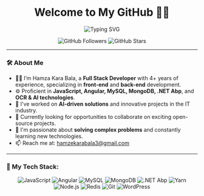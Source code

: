 <h1 align="center">Welcome to My GitHub 👨‍💻</h1>

<p align="center">
  <img src="https://readme-typing-svg.herokuapp.com?color=%2336BCF7&size=30&center=true&vCenter=true&width=1000&lines=Full+Stack+Developer%7C+Software+Engineer;Experienced+in+JavaScript%2C+Angular%2C+MySQL%2C+MongoDB;Passionate+about+AI+and+Innovation" alt="Typing SVG">
</p>

<p align="center">
  <img src="https://img.shields.io/github/followers/Unmar0?label=Followers&logo=github&style=for-the-badge" alt="GitHub Followers"> 
  <img src="https://img.shields.io/github/stars/Unmar0?affiliations=OWNER&style=for-the-badge&logo=github" alt="GitHub Stars">
</p>

---

### 🛠️ About Me

- 👨‍💻 I’m Hamza Kara Bala, a **Full Stack Developer** with 4+ years of experience, specializing in **front-end** and **back-end** development.
- ⚙️ Proficient in **JavaScript, Angular, MySQL, MongoDB, .NET Abp**, and **OCR & AI technologies**.
- 🔧 I've worked on **AI-driven solutions** and innovative projects in the IT industry.
- 🚀 Currently looking for opportunities to collaborate on exciting open-source projects.
- 💼 I'm passionate about **solving complex problems** and constantly learning new technologies.
- 📫 Reach me at: [hamzekarabala3@gmail.com](mailto:hamzekarabala3@gmail.com)

---

### 🚀 My Tech Stack:

<p align="center">
  <img src="https://img.shields.io/badge/JavaScript-F7DF1E?style=for-the-badge&logo=javascript&logoColor=black" alt="JavaScript">
  <img src="https://img.shields.io/badge/Angular-DD0031?style=for-the-badge&logo=angular&logoColor=white" alt="Angular">
  <img src="https://img.shields.io/badge/MySQL-4479A1?style=for-the-badge&logo=mysql&logoColor=white" alt="MySQL">
  <img src="https://img.shields.io/badge/MongoDB-47A248?style=for-the-badge&logo=mongodb&logoColor=white" alt="MongoDB">
  <img src="https://img.shields.io/badge/.NET%20Abp-6C757D?style=for-the-badge&logo=.net&logoColor=white" alt=".NET Abp">
  <img src="https://img.shields.io/badge/Yarn-2C8EBB?style=for-the-badge&logo=yarn&logoColor=white" alt="Yarn">
  <img src="https://img.shields.io/badge/Node.js-339933?style=for-the-badge&logo=node.js&logoColor=white" alt="Node.js">
  <img src="https://img.shields.io/badge/Redis-D92D2A?style=for-the-badge&logo=redis&logoColor=white" alt="Redis">
  <img src="https://img.shields.io/badge/Git-F05032?style=for-the-badge&logo=git&logoColor=white" alt="Git">
  <img src="https://img.shields.io/badge/WordPress-21759B?style=for-the-badge&logo=wordpress&logoColor=white" alt="WordPress">
</p>
